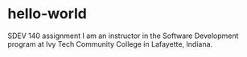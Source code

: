 # hello-world
SDEV 140 assignment
I am an instructor in the Software Development program at Ivy Tech Community College in Lafayette, Indiana.
